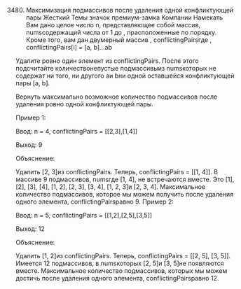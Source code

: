 3480. Максимизация подмассивов после удаления одной конфликтующей пары
Жесткий
Темы
значок премиум-замка
Компании
Намекать
Вам дано целое число n, представляющее собой массив, numsсодержащий числа от 1 до , nрасположенные по порядку. Кроме того, вам дан двумерный массив , conflictingPairsгде , conflictingPairs[i] = [a, b]...ab

Удалите ровно один элемент из conflictingPairs. После этого подсчитайте количествонепустые подмассивыиз numsкоторых не содержат ни того, ни другого aи bни одной оставшейся конфликтующей пары [a, b].

Вернуть максимально возможное количество подмассивов после удаления ровно одной конфликтующей пары.

 

Пример 1:

Ввод: n = 4, conflictingPairs = [[2,3],[1,4]]

Выход: 9

Объяснение:

Удалить [2, 3]из conflictingPairs. Теперь, conflictingPairs = [[1, 4]].
В массиве 9 подмассивов, numsгде [1, 4], не встречаются вместе. Это [1], [2], [3], [4], [1, 2], [2, 3], [3, 4], [1, 2, 3]и [2, 3, 4].
Максимальное количество подмассивов, которое мы можем получить после удаления одного элемента, conflictingPairsравно 9.
Пример 2:

Ввод: n = 5, conflictingPairs = [[1,2],[2,5],[3,5]]

Выход: 12

Объяснение:

Удалить [1, 2]из conflictingPairs. Теперь, conflictingPairs = [[2, 5], [3, 5]].
Имеется 12 подмассивов, в numsкоторых [2, 5]и [3, 5]не появляются вместе.
Максимальное количество подмассивов, которых мы можем достичь после удаления одного элемента, conflictingPairsравно 12.